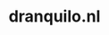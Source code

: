 ---
layout: post
title:  "dranquilo.nl"
internal_url:  "/dutchgov/dranquilo.nl.html"
categories: dutchgov
---